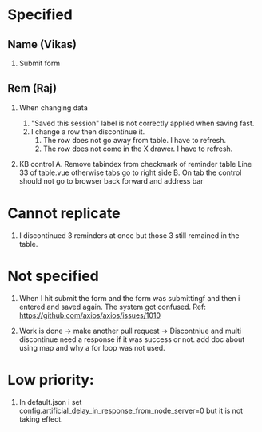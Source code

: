# Specified

## Name (Vikas)

1. Submit form

## Rem (Raj)

1. When changing data

   1. "Saved this session" label is not correctly applied when saving fast.
   2. I change a row then discontinue it.
      1. The row does not go away from table. I have to refresh.
      2. The row does not come in the X drawer. I have to refresh.

2. KB control
   A. Remove tabindex from checkmark of reminder table Line 33 of table.vue otherwise tabs go to right side
   B. On tab the control should not go to browser back forward and address bar

# Cannot replicate

1. I discontinued 3 reminders at once but those 3 still remained in the table.

# Not specified

1. When I hit submit the form and the form was submittingf and then i entered and saved again. The system got confused.
   Ref: https://github.com/axios/axios/issues/1010

2. Work is done -> make another pull request -> Discontniue and multi discontinue need a response if it was success or not.
   add doc about using map and why a for loop was not used.

# Low priority:

1. In default.json i set config.artificial_delay_in_response_from_node_server=0 but it is not taking effect.
